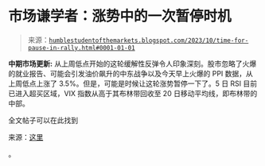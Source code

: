 <!--yml

分类：未分类

日期：2024-05-18 01:24:20

-->

# 市场谦学者：涨势中的一次暂停时机

> 来源：[`humblestudentofthemarkets.blogspot.com/2023/10/time-for-pause-in-rally.html#0001-01-01`](https://humblestudentofthemarkets.blogspot.com/2023/10/time-for-pause-in-rally.html#0001-01-01)

**中期市场更新:** 从上周低点开始的这轮缓解性反弹令人印象深刻。股市忽略了火爆的就业报告、可能会引发油价飙升的中东战争以及今天早上火爆的 PPI 数据，从上周低点上涨了 3.5%。但是，可能是时候让这轮涨势暂停一下了。5 日 RSI 目前已进入超买区域，VIX 指数从高于其布林带回收至 20 日移动平均线，即布林带的中部。

全文帖子可以在此找到

来源：[这里](https://humblestudentofthemarkets.com/2023/10/11/time-for-a-pause-in-the-rally/)

。
